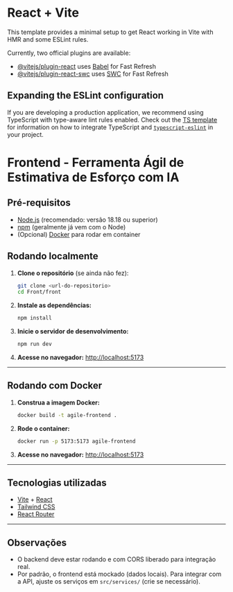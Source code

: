 # React + Vite

This template provides a minimal setup to get React working in Vite with HMR and some ESLint rules.

Currently, two official plugins are available:

- [@vitejs/plugin-react](https://github.com/vitejs/vite-plugin-react/blob/main/packages/plugin-react) uses [Babel](https://babeljs.io/) for Fast Refresh
- [@vitejs/plugin-react-swc](https://github.com/vitejs/vite-plugin-react/blob/main/packages/plugin-react-swc) uses [SWC](https://swc.rs/) for Fast Refresh

## Expanding the ESLint configuration

If you are developing a production application, we recommend using TypeScript with type-aware lint rules enabled. Check out the [TS template](https://github.com/vitejs/vite/tree/main/packages/create-vite/template-react-ts) for information on how to integrate TypeScript and [`typescript-eslint`](https://typescript-eslint.io) in your project.

# Frontend - Ferramenta Ágil de Estimativa de Esforço com IA

## Pré-requisitos

- [Node.js](https://nodejs.org/) (recomendado: versão 18.18 ou superior)
- [npm](https://www.npmjs.com/) (geralmente já vem com o Node)
- (Opcional) [Docker](https://www.docker.com/) para rodar em container

## Rodando localmente

1. **Clone o repositório** (se ainda não fez):
   ```bash
   git clone <url-do-repositorio>
   cd Front/front
   ```

2. **Instale as dependências:**
   ```bash
   npm install
   ```

3. **Inicie o servidor de desenvolvimento:**
   ```bash
   npm run dev
   ```

4. **Acesse no navegador:**
   [http://localhost:5173](http://localhost:5173)

---

## Rodando com Docker

1. **Construa a imagem Docker:**
   ```bash
   docker build -t agile-frontend .
   ```

2. **Rode o container:**
   ```bash
   docker run -p 5173:5173 agile-frontend
   ```

3. **Acesse no navegador:**
   [http://localhost:5173](http://localhost:5173)

---

## Tecnologias utilizadas
- [Vite](https://vitejs.dev/) + [React](https://react.dev/)
- [Tailwind CSS](https://tailwindcss.com/)
- [React Router](https://reactrouter.com/)

---

## Observações
- O backend deve estar rodando e com CORS liberado para integração real.
- Por padrão, o frontend está mockado (dados locais). Para integrar com a API, ajuste os serviços em `src/services/` (crie se necessário).
